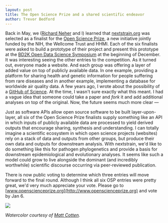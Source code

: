 ```yaml
---
layout: post
title: The Open Science Prize and a shared scientific endeavor
author: Trevor Bedford
---
```


Back in May, we ([Richard Neher](https://neherlab.wordpress.com) and I) learned that [nextstrain.org](http://nextstrain.org) was selected as a finalist for the [Open Science Prize](http://www.openscienceprize.org), a new initiative jointly funded by the NIH, the Wellcome Trust and HHMI. Each of the six finalists were asked to build a prototype of their project and present this prototype at the [BD2K Open Data Science Symposium](http://event.capconcorp.com/wp/bd2k-odss/) at the beginning of December. It was interesting seeing the other entries to the competition. As it turned out, everyone made a website. And each group was offering a layer of added value on top of publicly available data. In one example, providing a platform for sharing health and genetic information for people suffering from rare diseases and in another example, implementing a database for worldwide air quality data. A few years ago, I wrote about the possibility of a [GitHub of Science](/blog/github-of-science/). At the time, I wasn't sure exactly what this meant. I had a vague idea that someone could take a paper and _fork_ it and add additional analyses on top of the original. Now, the future seems much more clear &mdash;

Just as software APIs allow open source software to be built layer-upon-layer, all six of the Open Science Prize finalists supply something like an API in which inputs of publicly available data are processed to yield derived outputs that encourage sharing, synthesis and understanding. I can totally imagine a scientific ecosystem in which open science projects (websites) rely on a stack of data and outputs from other groups, but produce their own data and outputs for downstream analysis. With nextstrain, we'd like to do something like this for pathogen phylogenetics and provide a basis for downstream epidemiological and evolutionary analyses. It seems like such a model could grow to live alongside the dominant (and incredibly worthwhile) scientific discourse occurring via peer-reviewed publication.

There is now public voting to determine which three entries will move forward to the final round. Although I think all six OSP entries were pretty great, we'd very much appreciate your vote. Please go to [www.openscienceprize.org](http://www.openscienceprize.org) and vote by Jan 6.

<div class="row">
	<div class="col-md-2"></div>
	<div class="col-md-8">
		<img src="{{ site.baseurl }}/images/blog/cotten_nextstrain_watercolor.jpg">
	</div>
	<div class="col-md-2"></div>
</div>

_Watercolor courtesy of [Matt Cotten](http://www.sanger.ac.uk/people/directory/cotten-matthew)._
